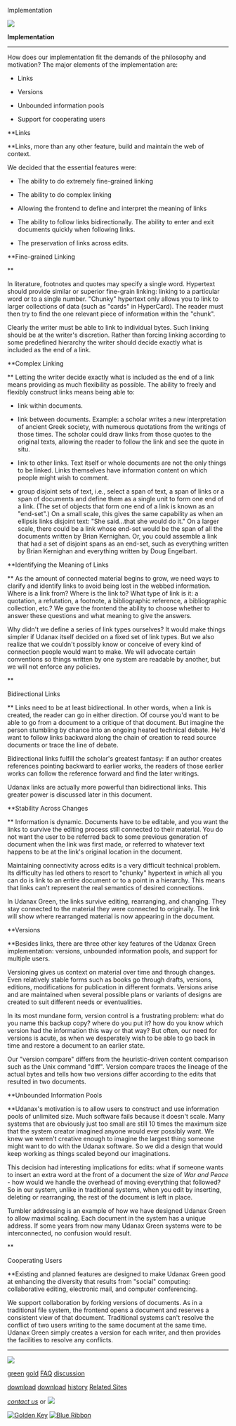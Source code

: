 Implementation



[![](../../images/logo.gif)](../../index.html)

**Implementation**

---

How does our implementation fit
the demands
of the philosophy and motivation? The major elements of the
implementation
are:

* Links

* Versions

* Unbounded information pools

* Support for cooperating users

**Links

**Links, more than any other feature, build and maintain
the web
of context.

We decided that the essential features were:

* The ability to do extremely fine-grained linking

* The ability to do complex linking

* Allowing the frontend to define and interpret the
meaning of links

* The ability to follow links bidirectionally. The ability
to enter
and exit documents quickly when following links.

* The preservation of links across edits.

**Fine-grained Linking

**

In literature, footnotes and quotes may specify a single word.
Hypertext
should provide similar or superior fine-grain linking: linking to
a particular
word or to a single number. "Chunky" hypertext only
allows you
to link to larger collections of data (such as "cards"
in HyperCard).
The reader must then try to find the one relevant piece of
information within
the "chunk".

Clearly the writer must be able to link to individual bytes. Such
linking
should be at the writer's discretion. Rather than forcing linking
according
to some predefined hierarchy the writer should decide exactly what
is included
as the end of a link.

**Complex Linking

** Letting the writer decide exactly what is included as
the end
of a link means providing as much flexibility as possible. The
ability to
freely and flexibly construct links means being able to:

* link within documents.

* link between documents. Example: a scholar writes a new
interpretation
of ancient Greek society, with numerous quotations from
the writings
of those times. The scholar could draw links from those
quotes to
the original texts, allowing the reader to follow the link
and see
the quote in situ.

* link to other links. Text itself or whole documents are
not the
only things to be linked. Links themselves have
information content
on which people might wish to comment.

* group disjoint sets of text, i.e., select a span of
text, a span
of links or a span of documents and define them as a
single unit
to form one end of a link. (The set of objects that form
one end
of a link is known as an "end-set".) On a small
scale,
this gives the same capability as when an ellipsis links
disjoint
text: "She said...that she would do it." On a
larger scale,
there could be a link whose end-set would be the span of
all the
documents written by Brian Kernighan. Or, you could
assemble a link
that had a set of disjoint spans as an end-set, such as
everything
written by Brian Kernighan and everything written by Doug
Engelbart.

**Identifying the Meaning of Links

** As the amount of connected material begins to grow, we
need
ways to clarify and identify links to avoid being lost in the
webbed information.
Where is a link from? Where is the link to? What type of link is
it: a quotation,
a refutation, a footnote, a bibliographic reference, a
bibliographic collection,
etc.? We gave the frontend the ability to choose whether to answer
these
questions and what meaning to give the answers.

Why didn't we define a series of link types ourselves? It would
make things
simpler if Udanax itself decided on a fixed set of link types. But
we also
realize that we couldn't possibly know or conceive of every kind
of connection
people would want to make. We will advocate certain conventions so
things
written by one system are readable by another, but we will not
enforce any
policies.

**

Bidirectional Links

** Links need to be at least bidirectional. In other
words, when
a link is created, the reader can go in either direction. Of
course you'd
want to be able to go from a document to a critique of that
document. But
imagine the person stumbling by chance into an ongoing heated
technical
debate. He'd want to follow links backward along the chain of
creation to
read source documents or trace the line of debate.

Bidirectional links fulfill the scholar's greatest fantasy: if an
author
creates references pointing backward to earlier works, the readers
of those
earlier works can follow the reference forward and find the later
writings.

Udanax links are actually more powerful than bidirectional links.
This greater
power is discussed later in this document.

**Stability Across Changes

** Information is dynamic. Documents have to be editable,
and you
want the links to survive the editing process still connected to
their material.
You do not want the user to be referred back to some previous
generation
of document when the link was first made, or referred to whatever
text happens
to be at the link's original location in the document.

Maintaining connectivity across edits is a very difficult
technical problem.
Its difficulty has led others to resort to "chunky"
hypertext
in which all you can do is link to an entire document or to a
point in a
hierarchy. This means that links can't represent the real
semantics of desired
connections.

In Udanax Green, the links survive editing, rearranging, and
changing. They
stay connected to the material they were connected to originally.
The link
will show where rearranged material is now appearing in the
document.

**Versions

**[]()Besides links, there are three
other key
features of the Udanax Green implementation: versions, unbounded
information
pools, and support for multiple users.

Versioning gives us context on material over time and through
changes. Even
relatively stable forms such as books go through drafts, versions,
editions,
modifications for publication in different formats. Versions arise
and are
maintained when several possible plans or variants of designs are
created
to suit different needs or eventualities.

In its most mundane form, version control is a frustrating
problem: what
do you name this backup copy? where do you put it? how do you know
which
version had the information this way or that way? But often, our
need for
versions is acute, as when we desperately wish to be able to go
back in
time and restore a document to an earlier state.

Our "version compare" differs from the heuristic-driven
content
comparison such as the Unix command "diff". Version
compare traces
the lineage of the actual bytes and tells how two versions differ
according
to the edits that resulted in two documents.

**Unbounded Information Pools

**Udanax's motivation is to allow users to construct and
use information
pools of unlimited size. Much software fails because it doesn't
scale. Many
systems that are obviously just too small are still 10 times the
maximum
size that the system creator imagined anyone would ever possibly
want. We
knew we weren't creative enough to imagine the largest thing
someone might
want to do with the Udanax software. So we did a design that would
keep
working as things scaled beyond our imaginations.

This decision had interesting implications for edits: what if
someone wants
to insert an extra word at the front of a document the size of
*War and
Peace* - how would we handle the overhead of moving everything
that followed?
So in our system, unlike in traditional systems, when you edit by
inserting,
deleting or rearranging, the rest of the document is left in
place.

Tumbler addressing is an example of how we have designed Udanax
Green to
allow maximal scaling. Each document in the system has a unique
address.
If some years from now many Udanax Green systems were to be
interconnected,
no confusion would result.

**

Cooperating Users

**[]()Existing and planned features are
designed
to make Udanax Green good at enhancing the diversity that results
from "social"
computing: collaborative editing, electronic mail, and computer
conferencing.

We support collaboration by forking versions of documents. As in a traditional
file system, the frontend opens a document and reserves a consistent view
of that document. Traditional systems can't resolve the conflict of two
users writing to the same document at the same time. Udanax Green simply
creates a version for each writer, and then provides the facilities to resolve
any conflicts.







---

[![](../../images/logo.gif)](../../index.html)

[green](../index.html)
[gold](../../gold/index.html)
[FAQ](../../FAQ.html)
[discussion](../../discussion/index.html)

[download](../download/index.html)
[download](../../gold/download/index.html)
[history](../../history/index.html)
[Related Sites](../../related.html)

*[contact us](../../contact.html)*
or [![](../../images/cmn.gif)](http://www.blindpay.com/crit-me-now.cgi)

[![Golden Key](../../images/key.gif)](http://www.privacy.org/ipc/) [![Blue Ribbon](../../images/ribbon.gif)](http://mirrors.yahoo.com/eff/blueribbon.html)
